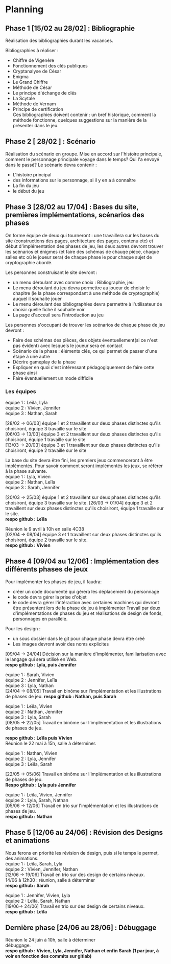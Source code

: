 # Planning

## Phase 1 [15/02 au 28/02] : Bibliographie
Réalisation des bibliographies durant les vacances.

Bibliographies à réaliser : 
+ Chiffre de Vigenère
+ Fonctionnement des clés publiques
+ Cryptanalyse de César
+ Enigma
+ Le Grand Chiffre
+ Méthode de César
+ Le principe d'échange de clés
+ La Scytale
+ Méthode de Vernam  
+ Principe de certification  
Ces bibliographies doivent contenir : un bref historique, comment la méthode fonctionne, quelques suggestions sur la manière de la présenter dans le jeu.

## Phase 2 [ 28/02 ] : Scénario
Réalisation du scénario en groupe.  Mise en accord sur l'histoire principale, comment le personnage principale voyage dans le temps? Qui l'a envoyé dans le passé? Le scénario devra contenir :
+ L'histoire principal
+ des informations sur le personnage, si il y en a à connaître
+ La fin du jeu
+ le début du jeu

## Phase 3 [28/02 au 17/04] : Bases du site, premières implémentations, scénarios des phases
On forme équipe de deux qui tourneront : une travaillera sur les bases du site (constructions des pages, architecture des pages, contenu etc) et début d'implémentation des phases de jeu, les deux autres devront trouver les scénarios et énigmes (et faire des schémas de chauqe pièce, chaque salles etc où le joueur sera) de chaque phase ie pour chaque sujet de cryptographie abordé.

Les personnes construisant le site devront :
+ un menu déroulant avec comme choix : Bibliographie, jeu
+ Le menu déroulant du jeu devra permettre au joueur de choisir le chapitre (ie la phase correspondant à une méthode de cryptographie) auquel il souhaite jouer
+ Le menu déroulant des bibliographies devra permettre à l'utilisateur de choisir quelle fiche il souhaite voir
+ La page d'acceuil sera l'introduction au jeu

Les personnes s'occupant  de trouver les scénarios de chaque phase de jeu devront :
+ Faire des schémas des pièces, des objets éventuellement(si ce n'est pas évident) avec lesquels le joueur sera en contact
+ Scénario de la phase : éléments clés, ce qui permet de passer d'une étape à une autre
+ Décrire gameplay de la phase
+ Expliquer en quoi c'est intéressant pédagogiquement de faire cette phase ainsi
+ Faire éventuellement un mode difficile

### Les équipes 
équipe 1 : Leïla, Lyla  
équipe 2 : Vivien, Jennifer  
équipe 3 : Nathan, Sarah  

[28/02 -> 06/03] équipe 1 et 2 travaillent sur deux phases distinctes qu'ils choisiront, équipe 3 travaille sur le site  
[06/03 -> 13/03] équipe 3 et 2 travaillent sur deux phases distinctes qu'ils choisiront, équipe 1 travaille sur le site  
[13/03 -> 20/03] équipe 3 et 1 travaillent sur deux phases distinctes qu'ils choisiront, équipe 2 travaille sur le site  

La base du site devra être fini, les premiers jeux commenceront à être implémentés. Pour savoir comment seront implémentés les jeux, se référer à la phase suivante.  
équipe 1 : Lyla, Vivien  
équipe 2 : Nathan, Leïla  
équipe 3 : Sarah, Jennifer  

[20/03 -> 25/03] équipe 1 et 2 travaillent sur deux phases distinctes qu'ils choisiront, équipe 3 travaille sur le site.
[26/03 -> 01/04] équipe 3 et 2 travaillent sur deux phases distinctes qu'ils choisiront, équipe 1 travaille sur le site.   
**respo github : Leïla**   

Réunion le 9 avril à 10h en salle 4C38  
[02/04 -> 08/04] équipe 3 et 1 travaillent sur deux phases distinctes qu'ils choisiront, équipe 2 travaille sur le site.  
**respo github : Vivien**
 
## Phase 4 [09/04 au 12/06] : Implémentation des différents phases de jeux 

Pour implémenter les phases de jeu, il faudra:
+ créer un code documenté qui gérera les déplacement du personnage
+ le code devra gérer la prise d'objet
+ le code devra gérer l'intéraction avec certaines machines qui devront être présentent lors de la phase de jeu à implémenter
Travail par deux d'implémentations de phases du jeu et réalisations de design de fonds, personnages en parallèle.    

Pour les design :
+ un sous dossier dans le git pour chaque phase devra être créé
+ Les images devront avoir des noms explicites


[09/04 -> 24/04] Décision sur la manière d'implémenter, familiarisation avec le langage qui sera utilisé en Web.  
**respo github : Lyla, puis Jennifer** 
 
équipe 1 :  Sarah, Vivien  
équipe 2 :  Jennifer, Leïla  
équipe 3 :  Lyla, Nathan  
[24/04 -> 08/05] Travail en binôme sur l'implémentation et les illustrations de phases de jeu. 
**respo github : Nathan, puis Sarah**

équipe 1 : Leïla, Vivien  
équipe 2 : Nathan, Jennifer  
équipe 3 : Lyla, Sarah  
[08/05 -> 22/05] Travail en binôme sur l'implémentation et les illustrations de phases de jeu.   

**respo github : Leïla puis Vivien**  
Réunion le 22 mai à 15h, salle à déterminer.  

équipe 1 : Nathan, Vivien  
équipe 2 : Lyla, Jennifer  
équipe 3 : Leïla, Sarah  

[22/05 -> 05/06] Travail en binôme sur l'implémentation et les illustrations de phases de jeu.  
**Respo github :  Lyla puis Jennifer**  

équipe 1 : Leïla, Vivien, Jennifer  
équipe 2 : Lyla, Sarah, Nathan  
[05/06 -> 12/06] Travail en trio sur l'implémentation et les illustrations de phases de jeu.   
**respo github : Nathan**  

## Phase 5 [12/06 au 24/06] : Révision des Designs et animations
Nous ferons en priorité les révision de design, puis si le temps le permet, des animations.  
équipe 1 : Leïla, Sarah, Lyla  
équipe 2 : Vivien, Jennifer, Nathan  
[12/06  -> 19/06] Travail en trio sur des design de certains niveaux.  
14/06 à 12h30 : réunion, salle à déterminer  
**respo github : Sarah**  

équipe 1 : Jennifer, Vivien, Lyla  
équipe 2 : Leïla, Sarah, Nathan  
[19/06-> 24/06] Travail en trio sur des design de certains niveaux.  
**respo github : Leïla**  

## Dernière phase [24/06 au 28/06] : Débuggage
Réunion le 24 juin à 10h, salle à déterminer  
débuggage.  
**respo github : Vivien, Lyla, Jennifer, Nathan et enfin Sarah (1 par jour, à voir en fonction des commits sur gitlab)**